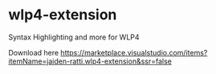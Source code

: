 # wlp4-extension
Syntax Highlighting and more for WLP4

Download here https://marketplace.visualstudio.com/items?itemName=jaiden-ratti.wlp4-extension&ssr=false
